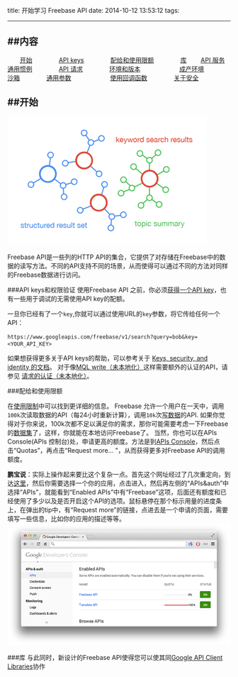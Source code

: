 title: 开始学习 Freebase API
date: 2014-10-12 13:53:12
tags:

---


##内容
------
　　[开始](#getting-started)
　　　　[API keys](#api-keys)
　　　　[配给和使用限额](#limits-quotas)
　　　　[库](#libraries)
　　[API 服务](#api-services)
　　[通用惯例](#common-conventions)
　　　　[API 请求](#api-requests)
　　　　[环境和版本](#environments-versions)
　　　　　　[成产环境](#production-environment)
　　　　　　[沙箱](#sandbox-environment)
　　　　[通用参数](#common-parameters)
　　　　　　[使用回调函数](#using-callback)
　　　　[关于安全](#security)

##<span id="getting-started">开始</span>
------
![Graph-API-Services](/img/getting-started/Graph-API-Services.png)

Freebase API是一些列的HTTP API的集合，它提供了对存储在Freebase中的数据的读写方法。不同的API支持不同的场景，从而使得可以通过不同的方法对同样的Freebase数据进行访问。

###<span id="api-keys">API keys和权限验证</span>
使用Freebase API 之前，你必须[获得一个API key](https://code.google.com/apis/console)，也有一些用于调试的无需使用API key的配额。

一旦你已经有了一个`key`,你就可以通过使用URL的`key`参数，将它传给任何一个API：

	https://www.googleapis.com/freebase/v1/search?query=bob&key=<YOUR_API_KEY>
	
如果想获得更多关于API keys的帮助，可以参考关于 [Keys, security, and identity 的文档](https://developers.google.com/console/help/#WhatIsKey)。
对于像[MQL write（未本地化）](#mqlwrite-overview)这样需要额外的认证的API，请参见 [请求的认证（未本地化）](#how-tos/authorizing)。



###<span id="limits-quotas">配给和使用限额</span>


在[使用限制](http://freebase.lixipeng.me/#usage-limits)中可以找到更详细的信息。
Freebase 允许一个用户在一天中，调用`100k`次读取数据的API（每24小时重新计算），调用`10k`次[写数据](#usage-limits-write-quoto)的API.
如果你觉得对于你来说，100k次都不足以满足你的需求，那你可能需要考虑一下Freebase的[数据集](https://developers.google.com/freebase/data)了，这样，你就能在本地访问Freebase了。
当然，你也可以在APIs Console(APIs 控制台)处，申请更高的额度。方法是到[APIs Console](https://code.google.com/apis/console)，然后点击“Quotas”，再点击“Request more... ”，从而获得更多对Freebase API的调用额度。
> 
**鹏宝说**：实际上操作起来要比这个复杂一点。首先这个网址经过了几次重定向，到达[这里](https://console.developers.google.com/project?authuser=0)，然后你需要选择一个你的应用，点击进入，然后再左侧的“APIs&auth”中选择“APIs”，就能看到“Enabled APIs”中有“Freebase”这项，后面还有额度和已经使用了多少以及是否开启这个API的选项。鼠标悬停在那个标示用量的进度条上，在弹出的tip中，有“Request more”的链接，点进去是一个申请的页面，需要填写一些信息，比如你的应用的描述等等。
![request more](/img/getting-started/Request-more.png)


###<span id="libraries">库</span>
与此同时，新设计的Freebase API使得您可以使其同[Google API Client Libraries](https://developers.google.com/freebase/v1/libraries)协作




	


　　　　
　
　　　　
	

